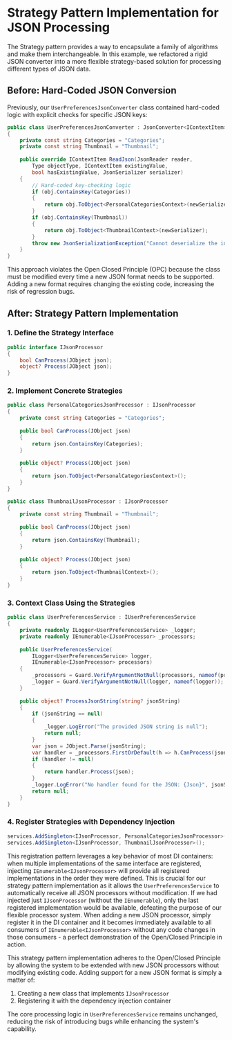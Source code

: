 # Strategy Pattern Implementation for JSON Processing

The Strategy pattern provides a way to encapsulate a family of algorithms and make them interchangeable. In this
example, we refactored a rigid JSON converter into a more flexible strategy-based solution for processing different
types of JSON data.

## Before: Hard-Coded JSON Conversion

Previously, our `UserPreferencesJsonConverter` class contained hard-coded logic with explicit checks for specific JSON
keys:

```C#
public class UserPreferencesJsonConverter : JsonConverter<IContextItem>
{
    private const string Categories = "Categories";
    private const string Thumbnail = "Thumbnail";
    
    public override IContextItem ReadJson(JsonReader reader, 
        Type objectType, IContextItem existingValue, 
        bool hasExistingValue, JsonSerializer serializer)
    {
        // Hard-coded key-checking logic
        if (obj.ContainsKey(Categories))
        {
            return obj.ToObject<PersonalCategoriesContext>(newSerializer);
        }
        if (obj.ContainsKey(Thumbnail))
        {
            return obj.ToObject<ThumbnailContext>(newSerializer);
        }
        throw new JsonSerializationException("Cannot deserialize the input JSON object to a known context type.");
    }
}
```

This approach violates the Open Closed Principle (OPC) because the class must be modified every time a new JSON format
needs to be supported. Adding a new format requires changing the existing code, increasing the risk of regression bugs.

## After: Strategy Pattern Implementation

### 1. Define the Strategy Interface

```C#
public interface IJsonProcessor
{
    bool CanProcess(JObject json);
    object? Process(JObject json);
}
```

### 2. Implement Concrete Strategies

```C#
public class PersonalCategoriesJsonProcessor : IJsonProcessor
{
    private const string Categories = "Categories";
    
    public bool CanProcess(JObject json)
    {
        return json.ContainsKey(Categories);
    }
    
    public object? Process(JObject json)
    {
        return json.ToObject<PersonalCategoriesContext>();
    }
}

public class ThumbnailJsonProcessor : IJsonProcessor
{
    private const string Thumbnail = "Thumbnail";
    
    public bool CanProcess(JObject json)
    {
        return json.ContainsKey(Thumbnail);
    }
    
    public object? Process(JObject json)
    {
        return json.ToObject<ThumbnailContext>();
    }
}
```

### 3. Context Class Using the Strategies

```C#
public class UserPreferencesService : IUserPreferencesService
{
    private readonly ILogger<UserPreferencesService> _logger;
    private readonly IEnumerable<IJsonProcessor> _processors;
    
    public UserPreferencesService(
        ILogger<UserPreferencesService> logger, 
        IEnumerable<IJsonProcessor> processors)
    {
        _processors = Guard.VerifyArgumentNotNull(processors, nameof(processors));
        _logger = Guard.VerifyArgumentNotNull(logger, nameof(logger));
    }
    
    public object? ProcessJsonString(string? jsonString)
    {
        if (jsonString == null)
        {
            _logger.LogError("The provided JSON string is null");
            return null;
        }
        var json = JObject.Parse(jsonString);
        var handler = _processors.FirstOrDefault(h => h.CanProcess(json));
        if (handler != null)
        {
            return handler.Process(json);
        }
        _logger.LogError("No handler found for the JSON: {Json}", jsonString);
        return null;
    }
}
```

### 4. Register Strategies with Dependency Injection

```C#
services.AddSingleton<IJsonProcessor, PersonalCategoriesJsonProcessor>();
services.AddSingleton<IJsonProcessor, ThumbnailJsonProcessor>();
```

This registration pattern leverages a key behavior of most DI containers: when multiple implementations of the same
interface are registered, injecting `IEnumerable<IJsonProcessor>` will provide all registered implementations in the
order they were defined.
This is crucial for our strategy pattern implementation as it allows the `UserPreferencesService` to automatically
receive all JSON processors without modification. If we had injected just `IJsonProcessor` (without the `IEnumerable`),
only the last registered implementation would be available, defeating the purpose of our flexible processor system.
When adding a new JSON processor, simply register it in the DI container and it becomes immediately available to all
consumers of `IEnumerable<IJsonProcessor>` without any code changes in those consumers - a perfect demonstration of the
Open/Closed Principle in action.

This strategy pattern implementation adheres to the Open/Closed Principle by allowing the system to be extended with new
JSON processors without modifying existing code. Adding support for a new JSON format is simply a matter of:

1. Creating a new class that implements `IJsonProcessor`
2. Registering it with the dependency injection container

The core processing logic in `UserPreferencesService` remains unchanged, reducing the risk of introducing bugs while
enhancing the system's capability.
